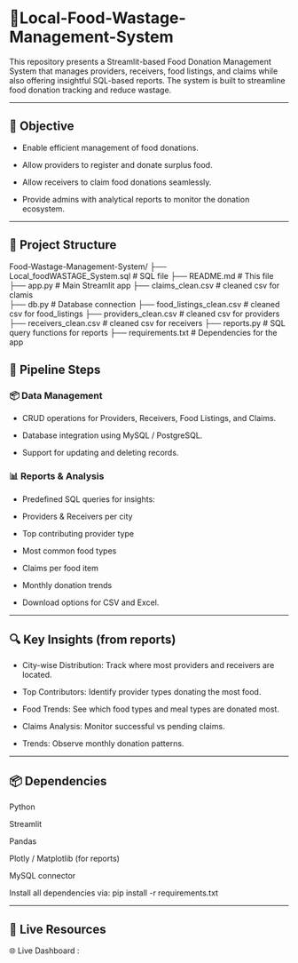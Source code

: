# 🍴Local-Food-Wastage-Management-System
This repository presents a Streamlit-based Food Donation Management System that manages providers, receivers, food listings, and claims while also offering insightful SQL-based reports.
The system is built to streamline food donation tracking and reduce wastage.

---

## 📌 Objective
- Enable efficient management of food donations.

- Allow providers to register and donate surplus food.

- Allow receivers to claim food donations seamlessly.

- Provide admins with analytical reports to monitor the donation ecosystem.

---

## 📁 Project Structure
Food-Wastage-Management-System/
├── Local_foodWASTAGE_System.sql      # SQL file
├── README.md                         # This file
├── app.py                            # Main Streamlit app
├── claims_clean.csv                  # cleaned csv for clamis                        
├── db.py                             # Database connection
├── food_listings_clean.csv           # cleaned csv for food_listings
├── providers_clean.csv               # cleaned csv for providers
├── receivers_clean.csv               # cleaned csv for receivers
├── reports.py                        # SQL query functions for reports
├── requirements.txt                  # Dependencies for the app                
                         


## 🚀 Pipeline Steps

### 📦 Data Management

- CRUD operations for Providers, Receivers, Food Listings, and Claims.

- Database integration using MySQL / PostgreSQL.

- Support for updating and deleting records.

### 📊 Reports & Analysis

- Predefined SQL queries for insights:

- Providers & Receivers per city

- Top contributing provider type

- Most common food types

- Claims per food item

- Monthly donation trends

- Download options for CSV and Excel.

---

## 🔍 Key Insights (from reports)

- City-wise Distribution: Track where most providers and receivers are located.

- Top Contributors: Identify provider types donating the most food.

- Food Trends: See which food types and meal types are donated most.

- Claims Analysis: Monitor successful vs pending claims.

- Trends: Observe monthly donation patterns.

---

## 📦 Dependencies

Python 

Streamlit

Pandas

Plotly / Matplotlib (for reports)

MySQL connector

Install all dependencies via:
pip install -r requirements.txt


---

## 🔗 Live Resources
🌐 Live Dashboard :
